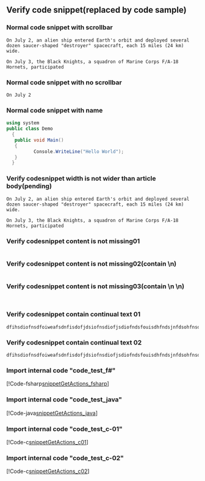 ## Verify code snippet(replaced by code sample)
 
### Normal code snippet with scrollbar
  ```
  On July 2, an alien ship entered Earth's orbit and deployed several dozen saucer-shaped "destroyer" spacecraft, each 15 miles (24 km) wide.
  
  On July 3, the Black Knights, a squadron of Marine Corps F/A-18 Hornets, participated 
  ```
  
  ### Normal code snippet with no scrollbar
  ```
  On July 2
  ```
  
  ### Normal code snippet with name
  ```c#
  using system
  public class Demo
	{
	 public void Main()
	 {
	        Console.WriteLine("Hello World");
	 }
	}
  ```
  
### Verify codesnippet width is not wider than article body(pending)
   ```
  On July 2, an alien ship entered Earth's orbit and deployed several dozen saucer-shaped "destroyer" spacecraft, each 15 miles (24 km) wide.
  
  On July 3, the Black Knights, a squadron of Marine Corps F/A-18 Hornets, participated 
  ```
 
 
### Verify codesnippet content is not missing01
   ```
  ```
  
### Verify codesnippet content is not missing02(contain \n)
  ```
  
  ```
 
### Verify codesnippet content is not missing03(contain \n \n)
  ```
  
  
  ```
  
### Verify codesnippet contain continual text 01
 ```
dfihsdiofnsdfoiweafsdnfisdofjdsiofnsdiofjsdiofndsfouisdhfndsjnfdsohfnsdijfndjnfdjfndjfdhnfjdbnjfuehbfdjs;dfjdnsdibn939knfoeifeknndsjkfneinf/////////////ndfdfsdfdfmk\\\\\\\\dkmnfddlmfkdfdmjfkddllddddddd//ssssssss\\dddddddddddddddddddddsssssssssssssssssssssssssssssssssssssssssssssss
 ```
 
### Verify codesnippet contain continual text 02
 ```
dfihsdiofnsdfoiweafsdnfisdofjdsiofnsdiofjsdiofndsfouisdhfndsjnfdsohfnsdijfndjnfdjfndjfdhnfjdbnjfuehbfdjsdfjdnsdibn939knfoeifeknndsjkfnssssspoinknjdnjdbhbsbjsbdjsadbfjfxzcnsdjskjdjfknfdjncndfjdnjdnjdncnnnnnnjsdfudhcvdvss
 ```
 
 ### Import internal code "code_test_f#"
 [!Code-fsharp[snippetGetActions_fsharp](..\CodeSnippets\code_test_fsharp.fs)]
 
  ### Import internal code "code_test_java"
 [!Code-java[snippetGetActions_java](..\CodeSnippets\code_test_java.java)]
 
 ### Import internal code "code_test_c-01"
  [!Code-c[snippetGetActions_c01](..\CodeSnippets\test_code_c-01.c)]
  
 ### Import internal code "code_test_c-02"
  [!Code-c[snippetGetActions_c02](..\CodeSnippets\test_code_c-02.c)]  
